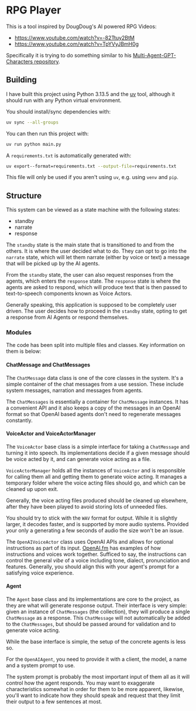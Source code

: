 # RPG Player

This is a tool inspired by DougDoug's AI powered RPG Videos:

- https://www.youtube.com/watch?v=-82Ttuy2BtM
- https://www.youtube.com/watch?v=TpYVyJBmH0g

Specifically it is trying to do something similar to his
[Multi-Agent-GPT-Characters
repository](https://github.com/DougDougGithub/Multi-Agent-GPT-Characters).

## Building

I have built this project using Python 3.13.5 and the
[uv](https://docs.astral.sh/uv/) tool, although it should run with any Python
virtual environment.

You should install/sync dependencies with:

```sh
uv sync --all-groups
```

You can then run this project with:

```sh
uv run python main.py
```

A `requirements.txt` is automatically generated with:

```sh
uv export--format=requirements.txt --output-file=requirements.txt
```

This file will only be used if you aren't using `uv`, e.g. using `venv` and
`pip`.

## Structure

This system can be viewed as a state machine with the following states:

- standby
- narrate
- response

The `standby` state is the main state that is transitioned to and from the
others. It is where the user decided what to do. They can opt to go into the
`narrate` state, which will let them narrate (either by voice or text) a
message that will be picked up by the AI agents.

From the `standby` state, the user can also request responses from the agents,
which enters the `response` state. The `response` state is where the agents are
asked to respond, which will produce text that is then passed to text-to-speech
components known as Voice Actors.

Generally speaking, this application is supposed to be completely user driven.
The user decides how to proceed in the `standby` state, opting to get a
response from AI Agents or respond themselves.

### Modules

The code has been split into multiple files and classes. Key information on
them is below:

#### ChatMessage and ChatMessages

The `ChatMessage` data class is one of the core classes in the system. It's
a simple container of the chat messages from a use session. These include
system messages, narration and messages from agents.

The `ChatMessages` is essentially a container for `ChatMessage` instances. It
has a convenient API and it also keeps a copy of the messages in an OpenAI
format so that OpenAI based agents don't need to regenerate messages
constantly.

#### VoiceActor and VoiceActorManager

The `VoiceActor` base class is a simple interface for taking a `ChatMessage`
and turning it into speech. Its implementations decide if a given message
should be voice acted by it, and can generate voice acting as a file.

`VoiceActorManager` holds all the instances of `VoiceActor` and is responsible
for calling them all and getting them to generate voice acting. It manages a
temporary folder where the voice acting files should go, and which can be
cleaned up upon exit.

Generally, the voice acting files produced should be cleaned up elsewhere,
after they have been played to avoid storing lots of unneeded files.

You should try to stick with the `WAV` format for output. While it is slightly
larger, it decodes faster, and is supported by more audio systems. Provided
your only a generating a few seconds of audio the size won't be an issue.

The `OpenAIVoiceActor` class uses OpenAI APIs and allows for optional
instructions as part of its input. [OpenAI.fm](https://www.openai.fm/) has
examples of how instructions and voices work together. Sufficed to say, the
instructions can control the general _vibe_ of a voice including tone, dialect,
pronunciation and features. Generally, you should align this with your agent's
prompt for a satisfying voice experience.

#### Agent

The `Agent` base class and its implementations are core to the project, as they
are what will generate response output. Their interface is very simple: given
an instance of `ChatMessages` (the collection), they will produce a single
`ChatMessage` as a response. This `ChatMessage` will not automatically be added
to the `ChatMessages`, but should be passed around for validation and to
generate voice acting.

While the base interface is simple, the setup of the concrete agents is less
so.

For the `OpenAIAgent`, you need to provide it with a client, the model, a name
and a system prompt to use.

The system prompt is probably the most important input of them all as it will
control how the agent responds. You may want to exaggerate characteristics
somewhat in order for them to be more apparent, likewise, you'll want to
indicate how they should speak and request that they limit their output to a
few sentences at most.
